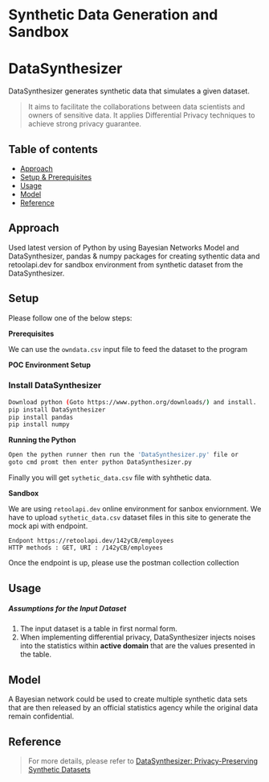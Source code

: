 # Synthetic Data Generation and Sandbox

# DataSynthesizer

DataSynthesizer generates synthetic data that simulates a given dataset.

> It aims to facilitate the collaborations between data scientists and owners of sensitive data. It applies Differential Privacy techniques to achieve strong privacy guarantee.



## Table of contents
* [Approach](#approach)
* [Setup & Prerequisites](#setup)
* [Usage](#usage)
* [Model](#model)
* [Reference](#Reference)


## Approach
Used latest version of Python by using Bayesian Networks Model and DataSynthesizer, pandas & numpy packages for creating sythentic data and retoolapi.dev for sandbox environment from synthetic dataset from the DataSynthesizer.

## Setup
Please follow one of the below steps: 

**Prerequisites**

We can use the ```owndata.csv``` input file to feed the dataset to the program

 **POC Environment Setup**

### Install DataSynthesizer

```bash
Download python (Goto https://www.python.org/downloads/) and install.
pip install DataSynthesizer
pip install pandas
pip install numpy
```

**Running the Python**

```bash
Open the pythen runner then run the 'DataSynthesizer.py' file or
goto cmd promt then enter python DataSynthesizer.py
```
Finally you will get ```sythetic_data.csv``` file with syhthetic data.

**Sandbox**

We are using ```retoolapi.dev``` online environment for sanbox enviornment. We have to upload ```sythetic_data.csv``` dataset files in this site to generate the mock api with endpoint.
```
Endpont https://retoolapi.dev/142yCB/employees
HTTP methods : GET, URI : /142yCB/employees
```

Once the endpoint is up, please use the postman collection collection

## Usage

##### Assumptions for the Input Dataset

1. The input dataset is a table in first normal form.
2. When implementing differential privacy, DataSynthesizer injects noises into the statistics within **active domain** that are the values presented in the table.

## Model

A Bayesian network could be used to create multiple synthetic data sets that are then released by an official statistics agency while the original data remain confidential.

## Reference

>
> For more details, please refer to [DataSynthesizer: Privacy-Preserving Synthetic Datasets](doc/cr-datasynthesizer-privacy.pdf)
